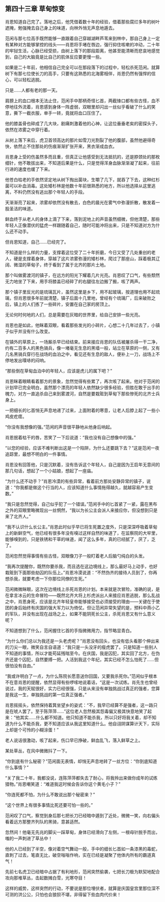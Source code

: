 ## 第四十三章 **草甸惊变**

肖恩知道自己完了。落地之后，他凭借着数十年的经验，借着那些腐烂多年的树叶遮掩，勉强掩去自己身上的味道，向林外悄无声息地遁去。

范闲与那七位高手既然能够一直跟着自己穿越湖畔芦苇来到林中，那自己身上一定有某种对方能够掌控的线头——肖恩将手堵在唇边，强行抑住咳嗽的冲动，二十年的牢狱生活，心脉已经受损，由树上落下的那段距离，他甚至能清晰而悲哀地感觉到，自己的大脑竟是比自己的肌体反应要更慢一些。

如果是二十年前，他相信自己完全可以在那段落下的过程中，轻松杀死范闲。就算树下有那七位使长刀的高手，只要有这熟悉的北海雾相伴，肖恩仍然有强悍的信心，可以轻松逃脱。

只是……人都有老的那一天。

肩膀上的血口根本无法止住，范闲手中那柄奇怪匕首，两截锋口都有些古怪，血不停地往外流着，肖恩感到身体一阵虚弱，双眼里却闪出一丝似乎看破了什么的笑意，撕下一截衣服，单手一转，竟就将血口压住了。

他的膝盖骨也碎成了几大块，剧痛刺激着他的心神，让这位垂垂老矣的密探头子，依然在浓雾之中穿行着。

从树上落下来后，虎卫首领高达的那片如雪刀光割裂了他的腹部，虽然他避得奇快，依然止不住那处的伤痕渐渐扩张开来，黑衣渐成血衣。

肖恩身上受的伤虽然多而且重，但真正让他感受到无法抵抗的，还是脖颈处的那枚细针，他不敢拔出来，不知道后果是什么，只是觉得浑身血脉渐渐凝了起来，往前行进的速度也缓了下来。

他苍白枯老的手依然坚定地从树下掏出菌块，生嚼了几下，就吞了下去，这种红杉菌可以补血消毒。这处矮杉林是他数十年前很熟悉的地方，所以他选择从这里逃离，不料仍然没有逃出那个年轻人的手段。

天渐渐亮了起来，浓雾却依然没有散去，白色的晨光在雾气中弥漫折散，散发着一股圣洁的味道。

鲜血终于从老人的身体上滴了下来，落到泥地上的声音虽然细微，但他清楚，那些年轻人正像潜伏的猛虎一样跟随着自己，随时可能冲将出来，只是不知道对方为什么还不动手。

但肖恩知道，自己……已经完了。

不知道是什么样的力量，支撑着这位受了二十年折磨，今日又受了几处重创的老人，硬是支撑着身体，穿越了这片浓雾弥漫的矮杉林，爬过了那座山，踩着极其辽阔、微湿的草甸子，终于看到了属于北齐的那片土地。

那个叫做雾渡河的镇子，在远方的阳光下耀着几片光亮。肖恩叹了口气，有些颓然无力地坐了下来，用手将膝盖已经碎了的右腿往左边搬了搬，咳了两声。

那个镇子里反光的是琉璃瓦片，虽然这里是乡下，用不起玻璃，按道理也用不起琉璃，但肖恩很多年前就清楚，镇子后面十几里地，曾经有个琉璃厂，后来破败之后，镇上的人们拣了一些碎片，安置在自己家的房顶上。

无论何时何地的人们，总是需要在灰暗的世界里，给自己安排一些光亮。

肖恩也是如此，他眯着双眼，看着那些发光的小碎片，心想二十几年过去了，小镇子似乎并没有什么改变。

在镇外的草原上，一场厮杀早已经结束。前来接应肖恩的队伍被屠杀得一干二净，约有二百多人的黑色骑兵，像一堵毫无生息的黑墙一般，站立在草原的一侧，又有几名黑骑兵穿行在战场的血泊之中，看见还有生息的敌人，便补上一刀，战场上不停地发出噗哧的闷响。

“那些倒在草甸血泊中的年轻人，应该是虎儿的属下吧？”

肖恩眯着眼睛看着那方的景象，忽然觉得有些累了，再次咳了起来。他对于范闲的计划早已完全明白，虽然那个漂亮的年轻人依然缺少很多经验，但胜在敢于出手的魄力，对方一直追杀自己来到雾渡河，自然是要栽赃到草甸下那些惨死的北齐士兵身上。

一把细长的匕首悄无声息地递了过来，上面附着的寒意，让老人后脖上起了一些小鸡皮疙瘩。

“你没有我想像的强。”范闲的声音很平静地从他身后响起。

肖恩抿着枯干的唇，苦笑了一下后说道：“我也没有自己想像中的强。”

“以您的经验，应该不难判断出这是一个陷阱，为什么还要跳下去？”这是范闲一夜追踪里，最想不明白的一件事情。

肖恩没有回答他，只是沉默着，没有告诉这个年轻人，自己是因为王启年无意间的那几句话，想起了一个小姑娘，想起了一座庙。

“为什么还不动手？”肖恩冷漠的有些异常，看着前方那处安静异常的镇子，说道：“你我都是做这个行当的人，应该知道什么事情拖得越久，就越容易产生变数。”

“我只是忽然觉得，自己似乎犯了一个错误。”范闲手中的匕首紧了一紧，露在黑布之外的双眼里略微现出一丝惘然，“我以为长公主会派人来接应你，但没想到只是来了北齐人。”

“我不认识什么长公主。”肖恩此时似乎早已将生死置之度外，只是深深呼吸着草甸上的新鲜空气，他已经有很多年没有嗅过这样自然的味道了，在监察院的大牢里，能够嗅到的，只是铁锈和干草的味道，闻了这么多年，真的已经腻了，厌了，乏了。

范闲忽然觉得事情有些古怪，双眼像刀子一般盯着老人后脑勺纯白的头发。

“我再次提醒你，既然你要杀我，而且选在这边境线上，那么最好马上动手，也好栽赃到下面那些劫囚的队伍上。”肖恩冷漠说道：“不然伪齐的接待人员到了，你再想杀我，就要考虑一下你那位同僚的生死。”

范闲微微眯眼，这次在边境线上杀死肖恩的计划。本来就是次冒险，准确的说，是在拿言冰云的生命冒险——既然北齐大将上杉虎派出人来接应肖恩逃脱，那么乱战之中，肖恩身死，应该是北齐年轻皇帝能够接受也必须接受的理由——关键在于使团的身后始终有庆国的强大军力以为倚仗。但让范闲异常失望的是，预料中燕小乙的军队，并没有出现在战场之上，如果不能阴死长公主，杀死肖恩又有什么意义呢？

不知道想到了什么，范闲握住匕首的手指微微用力，指节略显青白。

“为什么你们总以为我还是一头老虎呢？”肖恩没有回头，也没有低头看那个伸出来的刀尖一眼，微笑自言自语道：“我只是一头没牙的瘦虎罢了。只是知道一些别人不知道的事情，所以才能苟延残喘至今。在庆国，我是囚犯，其实回了北方，在伪齐还是个囚犯，自然要搏一把。人活到我这个年纪，其实已经不怎么怕死了……但很怕没有自由。”

“我或许明白了一点，为什么陈院长愿意送你回国，又要我杀死你。”范闲似乎根本不在意肖恩的提醒，依然显得有些啰嗦地说着话，“这是一次试练。肖先生也曾经说过，我的天赋很好，实力已经很强，只是从来没有单独挑战过真正的强者，您算是我这一生，单独挑战的第一位真正强者。”

肖恩摇摇头，依然保持着箕坐望乡的姿式：“不，我早已经算不是强者，这一路只是在唬人罢了。至于陈萍萍……”这位老人忽然极其怨毒偏又极其快意地笑了起来：“他其实……什么都不知道。他只知道不能杀我，所以只好将我关着，却不知道为什么不能杀我，更不知道应该从我这里知道什么。他自诩阴谋算计天下，实际上却是个可怜的小糊涂蛋！”

老人说话很激动，咳了起来，伤口早已挣破，鲜血乱飞，落入鲜草之上。

某处草丛，在风中微微抖了一下。

“你到底有什么秘密？”范闲面无表情，却悄无声息地转了一丝方位：“你到底知道什么事情？”

“关了我二十年，我都没说，连陈萍萍都失去了耐心，将我拎出来做你成年的试练猎物。”肖恩嘲笑道：“难道我这时候会告诉你这个黄毛小子？”

“你连死都不怕，为什么不敢说出那个秘密来？”

“这个世界上有很多事情比死还要可怕一些的。”

范闲叹了口气，察觉到身后那七把长刀已经暗中遁到了近处，微微一笑，向右偏头看着远方那整齐列队的黑骑，意甚适然。

忽然间！他毫无先兆的脚尖一踩草甸，身体已经滑向了左侧，一根母针脱手而出，嗤的一声刺进了草丛中！

他的人已经到了半空，像对着空气舞动一般，手中的细长匕首如一条漆黑的毒蛇，直刺了过去，笔直无比，破空嗡嗡作响，实在已经是凝聚了他体内所有的霸道真气！

先前七名虎卫已经暗中占据了有利地形，范闲突然偷袭，七把长刀极为默契地配合攻向那堆草丛，击起数摊白雪，光寒夺目！

这样的威势，这样突然的行动，不要说是那位埋伏者，就算是庆国皇宫里那位深不可测的洪公公，只怕也会狼狈不堪，非得留下些血肉代价来！

